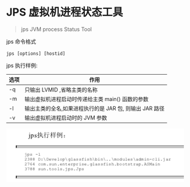 # JPS 虚拟机进程状态工具

> jps  JVM process Status Tool

jps 命令格式

```
jps [options] [hostid]
```

jps 执行样例:

| 选项 | 作用                                                    |
| ---- | ------------------------------------------------------- |
| -q   | 只输出 LVMID ,省略主类的名称                            |
| -m   | 输出虚拟机进程启动时传递给主类 main() 函数的参数        |
| -l   | 输出主类的全名,如果进程执行的是 JAR 包, 则输出 JAR 路径 |
| -v   | 输出虚拟机进程启动时的 JVM 参数                         |

![image-20200612223909282](assets/image-20200612223909282.png)







